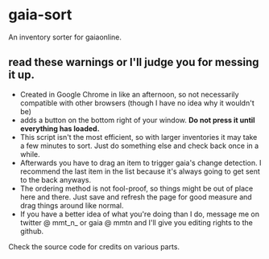 # gaia-sort
An inventory sorter for gaiaonline.

## read these warnings or I'll judge you for messing it up.

- Created in Google Chrome in like an afternoon, so not necessarily compatible with other browsers (though I have no idea why it wouldn't be)
- adds a button on the bottom right of your window. **Do not press it until everything has loaded.**
- This script isn't the most efficient, so with larger inventories it may take a few minutes to sort. Just do something else and check back once in a while.
- Afterwards you have to drag an item to trigger gaia's change detection. I recommend the last item in the list because it's always going to get sent to the back anyways.
- The ordering method is not fool-proof, so things might be out of place here and there. Just save and refresh the page for good measure and drag things around like normal.
- If you have a better idea of what you're doing than I do, message me on twitter @ mmt_n_ or gaia @ mmtn and I'll give you editing rights to the github.


Check the source code for credits on various parts.